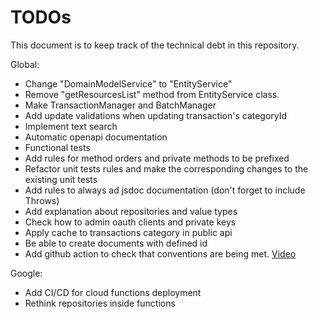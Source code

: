 # TODOs

This document is to keep track of the technical debt in this repository.

Global:

- Change "DomainModelService" to "EntityService"
- Remove "getResourcesList" method from EntityService class.
- Make TransactionManager and BatchManager
- Add update validations when updating transaction's categoryId
- Implement text search
- Automatic openapi documentation
- Functional tests
- Add rules for method orders and private methods to be prefixed
- Refactor unit tests rules and make the corresponding changes to the existing unit tests
- Add rules to always ad jsdoc documentation (don't forget to include Throws)
- Add explanation about repositories and value types
- Check how to admin oauth clients and private keys
- Apply cache to transactions category in public api
- Be able to create documents with defined id
- Add github action to check that conventions are being met. [Video](https://www.youtube.com/watch?v=ohjMGnEaBxk)

Google:

- Add CI/CD for cloud functions deployment
- Rethink repositories inside functions
